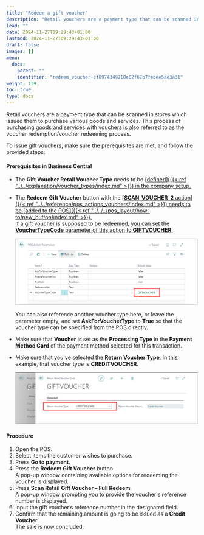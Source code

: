 ```yaml
---
title: "Redeem a gift voucher"
description: "Retail vouchers are a payment type that can be scanned in stores which issued them to purchase various goods and services. This process of purchasing goods and services with vouchers is also referred to as voucher redemption/voucher redeeming process."
lead: ""
date: 2024-11-27T09:29:43+01:00
lastmod: 2024-11-27T09:29:43+01:00
draft: false
images: []
menu:
  docs:
    parent: ""
    identifier: "redeem_voucher-cf8974349218e02f67b7febee5ae3a31"
weight: 139
toc: true
type: docs
---
```


Retail vouchers are a payment type that can be scanned in stores which issued them to purchase various goods and services. This process of purchasing goods and services with vouchers is also referred to as the voucher redemption/voucher redeeming process.

To issue gift vouchers, make sure the prerequisites are met, and follow the provided steps:

#### Prerequisites in Business Central

- The **Gift Voucher Retail Voucher Type** needs to be [<ins>defined<ins>]({{< ref "../../explanation/voucher_types/index.md" >}}) in the company setup.
- The **Redeem Gift Voucher** button with the [<ins>**SCAN_VOUCHER_2** action<ins>]({{< ref "../../reference/pos_actions_vouchers/index.md" >}}) needs to be [<ins>added to the POS<ins>]({{< ref "../../../pos_layout/how-to/new_button/index.md" >}}).        
  If a gift voucher is supposed to be redeemed, you can set the **VoucherTypeCode** parameter of this action to **GIFTVOUCHER**. 

  ![gift_voucher_redeem](Images/gift_voucher_redeem.PNG)

  You can also reference another voucher type here, or leave the parameter empty, and set **AskForVoucherType** to **True** so that the voucher type can be specified from the POS directly. 

- Make sure that **Voucher** is set as the **Processing Type** in the **Payment Method Card** of the payment method selected for this transaction. 
- Make sure that you've selected the **Return Voucher Type**. In this example, that voucher type is **CREDITVOUCHER**.     
  
  ![credit_voucher_return](Images/credit_voucher_return.PNG)

#### Procedure

1. Open the POS.
2. Select items the customer wishes to purchase.
3. Press **Go to payment**.
4. Press the **Redeem Gift Voucher** button.     
   A pop-up window containing available options for redeeming the voucher is displayed.
5. Press **Scan Retail Gift Voucher – Full Redeem**.      
   A pop-up window prompting you to provide the voucher's reference number is displayed.
6. Input the gift voucher’s reference number in the designated field.
7. Confirm that the remaining amount is going to be issued as a **Credit Voucher**.    
   The sale is now concluded.

